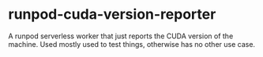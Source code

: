 # runpod-cuda-version-reporter
 A runpod serverless worker that just reports the CUDA version of the machine. Used mostly used to test things, otherwise has no other use case.
